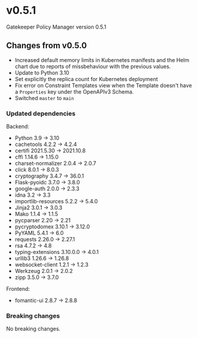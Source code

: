 # v0.5.1

Gatekeeper Policy Manager version 0.5.1

## Changes from v0.5.0

- Increased default memory limits in Kubernetes manifests and the Helm chart due to reports of missbehaviour with the previous values.
- Update to Python 3.10
- Set explicitly the replica count for Kubernetes deployment
- Fix error on Constraint Templates view when the Template doesn't have a `Properties` key under the OpenAPIv3 Schema.
- Switched `master` to `main`

### Updated dependencies

Backend:

- Python 3.9 -> 3.10
- cachetools 4.2.2 -> 4.2.4
- certifi 2021.5.30 -> 2021.10.8
- cffi 1.14.6 -> 1.15.0
- charset-normalizer 2.0.4 -> 2.0.7
- click 8.0.1 -> 8.0.3
- cryptography 3.4.7 -> 36.0.1
- Flask-pyoidc 3.7.0 -> 3.8.0
- google-auth 2.0.0 -> 2.3.3
- idna 3.2 -> 3.3
- importlib-resources 5.2.2 -> 5.4.0
- Jinja2 3.0.1 -> 3.0.3
- Mako 1.1.4 -> 1.1.5
- pycparser 2.20 -> 2.21
- pycryptodomex 3.10.1 -> 3.12.0
- PyYAML 5.4.1 -> 6.0
- requests 2.26.0 -> 2.27.1
- rsa 4.7.2 -> 4.8
- typing-extensions 3.10.0.0 -> 4.0.1
- urllib3 1.26.6 -> 1.26.8
- websocket-client 1.2.1 -> 1.2.3
- Werkzeug 2.0.1 -> 2.0.2
- zipp 3.5.0 -> 3.7.0

Frontend:

- fomantic-ui 2.8.7 -> 2.8.8

### Breaking changes

No breaking changes.
